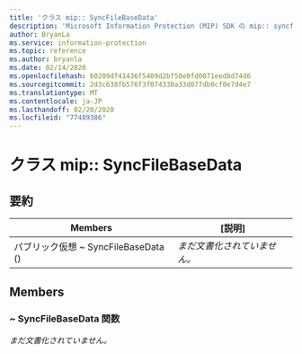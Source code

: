```yaml
---
title: 'クラス mip:: SyncFileBaseData'
description: 'Microsoft Information Protection (MIP) SDK の mip:: syncfilebasedata クラスについて説明します。'
author: BryanLa
ms.service: information-protection
ms.topic: reference
ms.author: bryanla
ms.date: 02/14/2020
ms.openlocfilehash: 60209df41436f5409d2bf50e0fd0071eed8d74d6
ms.sourcegitcommit: 2d3c638fb576f3f074330a33d077db0cf0e7d4e7
ms.translationtype: MT
ms.contentlocale: ja-JP
ms.lasthandoff: 02/20/2020
ms.locfileid: "77489386"
---
```

# <a name="class-mipsyncfilebasedata"></a>クラス mip:: SyncFileBaseData 
  
## <a name="summary"></a>要約
 Members                        | [説明]                                
--------------------------------|---------------------------------------------
パブリック仮想 ~ SyncFileBaseData ()  | _まだ文書化されていません。_
  
## <a name="members"></a>Members
  
### <a name="syncfilebasedata-function"></a>~ SyncFileBaseData 関数
_まだ文書化されていません。_
